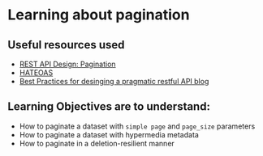 # Learning about pagination

## Useful resources used

* [REST API Design: Pagination](https://www.moesif.com/blog/technical/api-design/REST-API-Design-Filtering-Sorting-and-Pagination/#filtering)
* [HATEOAS](https://en.wikipedia.org/wiki/HATEOAS)
* [Best Practices for desinging a pragmatic restful API blog](https://www.vinaysahni.com/best-practices-for-a-pragmatic-restful-api#autoloading)
## Learning Objectives are to understand:

* How to paginate a dataset with `simple page` and `page_size` parameters
* How to paginate a dataset with hypermedia metadata
* How to paginate in a deletion-resilient manner
